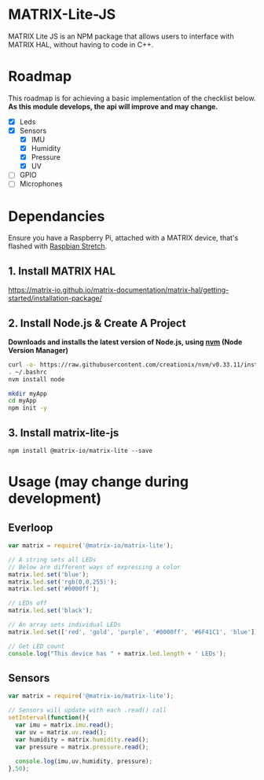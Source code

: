 # MATRIX-Lite-JS
 MATRIX Lite JS is an NPM package that allows users to interface with MATRIX HAL, without having to code in C++.

# Roadmap
This roadmap is for achieving a basic implementation of the checklist below. **As this module develops, the api will improve and may change.**
- [x] Leds
- [x] Sensors
  - [x] IMU
  - [x] Humidity
  - [x] Pressure
  - [x] UV
- [ ] GPIO
- [ ] Microphones

# Dependancies
Ensure you have a Raspberry Pi, attached with a MATRIX device, that's flashed with [Raspbian Stretch](https://www.raspberrypi.org/blog/raspbian-stretch/).

## 1. Install MATRIX HAL
https://matrix-io.github.io/matrix-documentation/matrix-hal/getting-started/installation-package/

## 2. Install Node.js & Create A Project
**Downloads and installs the latest version of Node.js, using [nvm](https://github.com/creationix/nvm) (Node Version Manager)**
```bash
curl -o- https://raw.githubusercontent.com/creationix/nvm/v0.33.11/install.sh | bash
. ~/.bashrc
nvm install node

mkdir myApp
cd myApp
npm init -y
```
## 3. Install matrix-lite-js
```
npm install @matrix-io/matrix-lite --save
```

# Usage (may change during development)
## Everloop
```js
var matrix = require('@matrix-io/matrix-lite');

// A string sets all LEDs
// Below are different ways of expressing a color
matrix.led.set('blue');
matrix.led.set('rgb(0,0,255)');
matrix.led.set('#0000ff');

// LEDs off
matrix.led.set('black');

// An array sets individual LEDs
matrix.led.set(['red', 'gold', 'purple', '#0000ff', '#6F41C1', 'blue']);

// Get LED count
console.log("This device has " + matrix.led.length + ' LEDs');
```

## Sensors
```js
var matrix = require('@matrix-io/matrix-lite');

// Sensors will update with each .read() call
setInterval(function(){
  var imu = matrix.imu.read();
  var uv = matrix.uv.read();
  var humidity = matrix.humidity.read();
  var pressure = matrix.pressure.read();
  
  console.log(imu,uv,humidity, pressure);
},50);
```
 

